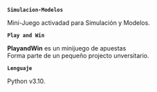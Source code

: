 **`Simulacion-Modelos`**

Mini-Juego activadad para Simulación y Modelos.

**`Play and Win`**

**PlayandWin** es un minijuego de apuestas\
Forma parte de un pequeño projecto unversitario.

**`Lenguaje`**

Python v3.10.
